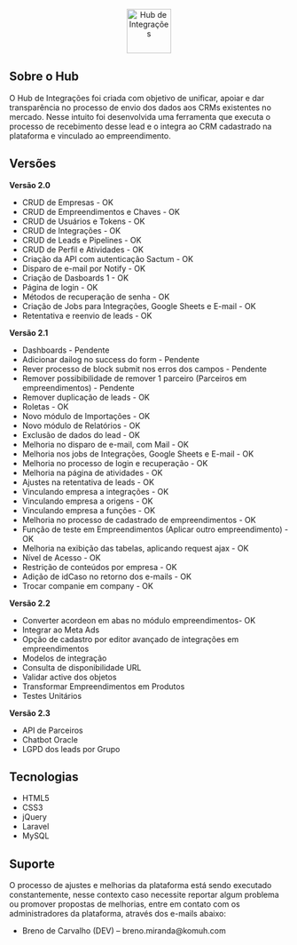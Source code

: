 <p align="center">
    <a href="https://hub.komuh.com" target="_blank">
        <img src="https://hub.komuh.com/images/logo-white.png" height="80" alt="Hub de Integrações">
    </a>
</p>

## Sobre o Hub

O Hub de Integrações foi criada com objetivo de unificar, apoiar e dar transparência no processo de envio dos dados aos CRMs existentes no mercado. Nesse intuito foi desenvolvida uma ferramenta que executa o processo de recebimento desse lead e o integra ao CRM cadastrado na plataforma e vinculado ao empreendimento.

## Versões

<strong>Versão 2.0</strong>

<ul>
    <li>CRUD de Empresas - OK</li></li>
    <li>CRUD de Empreendimentos e Chaves - OK</li></li>
    <li>CRUD de Usuários e Tokens - OK</li></li>
    <li>CRUD de Integrações - OK</li></li>
    <li>CRUD de Leads e Pipelines - OK</li></li>
    <li>CRUD de Perfil e Atividades - OK</li></li>
    <li>Criação da API com autenticação Sactum - OK</li></li>
    <li>Disparo de e-mail por Notify - OK</li></li>
    <li>Criação de Dasboards 1 - OK</li></li>
    <li>Página de login - OK</li></li>
    <li>Métodos de recuperação de senha - OK</li></li>
    <li>Criação de Jobs para Integrações, Google Sheets e E-mail - OK</li></li>
    <li>Retentativa e reenvio de leads - OK</li></li>
</ul>

<strong>Versão 2.1</strong>

<ul>
    <li>Dashboards - Pendente</li>
    <li>Adicionar dailog no success do form - Pendente</li>
    <li>Rever processo de block submit nos erros dos campos - Pendente</li>
    <li>Remover possibibilidade de remover 1 parceiro (Parceiros em empreendimentos) - Pendente</li>
    <li>Remover duplicação de leads - OK</li>
    <li>Roletas - OK</li>
    <li>Novo módulo de Importações - OK</li>
    <li>Novo módulo de Relatórios - OK</li>
    <li>Exclusão de dados do lead - OK</li>
    <li>Melhoria no disparo de e-mail, com Mail - OK</li>
    <li>Melhoria nos jobs de Integrações, Google Sheets e E-mail - OK</li>
    <li>Melhoria no processo de login e recuperação - OK</li>
    <li>Melhoria na página de atividades - OK</li>
    <li>Ajustes na retentativa de leads - OK</li>
    <li>Vinculando empresa a integrações - OK</li>
    <li>Vinculando empresa a origens - OK</li>
    <li>Vinculando empresa a funções - OK</li>
    <li>Melhoria no processo de cadastrado de empreendimentos - OK</li>
    <li>Função de teste em Empreendimentos (Aplicar outro empreendimento) - OK</li>
    <li>Melhoria na exibição das tabelas, aplicando request ajax - OK</li>
    <li>Nível de Acesso - OK</li>
    <li>Restrição de conteúdos por empresa - OK</li>
    <li>Adição de idCaso no retorno dos e-mails - OK</li>
    <li>Trocar companie em company - OK</li>
</ul>

<strong>Versão 2.2</strong>

<ul>
    <li>Converter acordeon em abas no módulo empreendimentos- OK</li>
    <li>Integrar ao Meta Ads</li>
    <li>Opção de cadastro por editor avançado de integrações em empreendimentos</li>
    <li>Modelos de integração</li>
    <li>Consulta de disponibilidade URL</li>
    <li>Validar active dos objetos</li>
    <li>Transformar Empreendimentos em Produtos</li>
    <li>Testes Unitários</li>
</ul>

<strong>Versão 2.3</strong>

<ul>
    <li>API de Parceiros</li>
    <li>Chatbot Oracle</li>
    <li>LGPD dos leads por Grupo</li>
</ul>

## Tecnologias

-   HTML5
-   CSS3
-   jQuery
-   Laravel
-   MySQL

## Suporte

<p>O processo de ajustes e melhorias da plataforma está sendo executado constantemente, nesse contexto caso necessite reportar algum problema ou promover propostas de melhorias, entre em contato com os administradores da plataforma, através dos e-mails abaixo:</p>
<ul>
    <li>Breno de Carvalho (DEV) – breno.miranda@komuh.com</li>
</ul>
